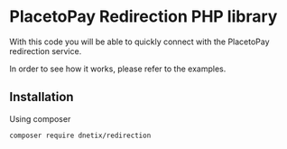 # PlacetoPay Redirection PHP library

With this code you will be able to quickly connect with the PlacetoPay redirection service.

In order to see how it works, please refer to the examples.

## Installation

Using composer

```
composer require dnetix/redirection
```